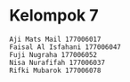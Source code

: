# Kelompok 7
	Aji Mats Mail 177006017
	Faisal Al Isfahani 177006047
	Fuji Nugraha 177006052
	Nisa Nurafifah 177006037
	Rifki Mubarok 177006078
